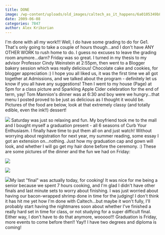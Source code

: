 ```yaml
---
title: DONE
image: /wp-content/uploads/old_images/caltech_as_it_happens/6a0105349b8251970b01156fdeda1c970c.jpg
date: 2009-06-08
categories: 7847
author: Alex Krikorian
---
```



I'm done with all my work!!!
Well, I do have some grading to do for Ge1. That's only going to take a couple of hours though...and I don't have ANY OTHER WORK to rush home to do. I guess no excuses to leave the grading room anymore...darn?
Friday was so great. I turned in my thesis to my advisor Professor Cindy Weinstein at 2:55pm, then went to a Blogger bakery session which was really delicious! Chocolate cake and cookies, for blogger appreciation :) I hope you all liked us, it was the first time we all got together at Admissions, and we talked about the program - definitely let us know if you all have any suggestions! Then I went to my house (Page) at 5pm for a class picture and Sparkling Apple Cider celebration for the end of term, yay! Tom Mannion's dinner was at 6:30 and boy were we hungry...that menu I posted proved to be just as delicious as I thought it would be. Pictures of the food are below, look at that extremely classy (and totally edible, even the ink!!) dessert!

![](/old_images/caltech_as_it_happens/6a0105349b8251970b01156fdeda88970c.jpg)
Saturday was just so relaxing and fun. My boyfriend took me to the mall and I bought myself a graduation present - all 6 seasons of Curb Your Enthusiasm. I finally have time to put them all on and just watch! Without worrying about registration for next year, my summer reading, some essay I got an extension on...nothing. Just how my graduation cap and gown will look, and whether I will go get my hair done before the ceremony. :)
These are some pictures of the dinner and the fun we had on Friday:


![](/old_images/caltech_as_it_happens/6a0105349b8251970b011570d3f037970b.jpg)

![](/old_images/caltech_as_it_happens/6a0105349b8251970b01156fdedc12970c.jpg)

![](/old_images/caltech_as_it_happens/6a0105349b8251970b01156fdedc9e970c.jpg)My last "final" was actually today, for cooking! It was nice for me being a senior because we spent 7 hours cooking, and I'm glad I didn't have other finals and last minute sets to worry about finishing. I was just worried about having our bacon-wrapped shrimp done in time for the judging! I don't think it has hit me yet how I'm done with Caltech...but maybe it won't fully, I'll probably start having the nightmares soon about whether I've finished a really hard set in time for class, or not studying for a super difficult final. Either way, I don't have to do that anymore, wooooo!!! 
Graduation is Friday, more events to come before then!! Yay!! I have two degrees and diploma is coming!
